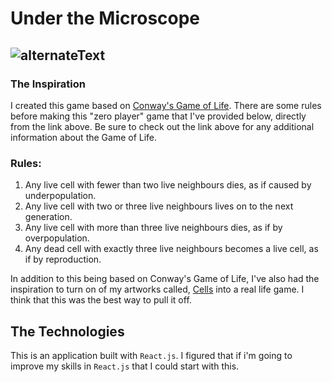 # Under the Microscope

![alternateText](https://media.giphy.com/media/3oEdv1gEFeT7Ump2JW/giphy.gif)
---

### The Inspiration

I created this game based on [Conway's Game of Life](https://en.wikipedia.org/wiki/Conway%27s_Game_of_Life). There are some rules before making this "zero player" game that I've provided below, directly from the link above. Be sure to check out the link above for any additional information about the Game of Life.

### Rules:
  1. Any live cell with fewer than two live neighbours dies, as if caused by underpopulation.
  2. Any live cell with two or three live neighbours lives on to the next generation.
  3. Any live cell with more than three live neighbours dies, as if by overpopulation.
  4. Any dead cell with exactly three live neighbours becomes a live cell, as if by reproduction.


In addition to this being based on Conway's Game of Life, I've also had the inspiration to turn on of my artworks called, [Cells](https://www.dropbox.com/sh/obn70013yu1vlkn/AACWiLLZOT7xprEgVPOMCI5na?dl=0&preview=Cells+(A+visual+representation+of+transparency).jpg) into a real life game. I think that this was the best way to pull it off.

## The Technologies

This is an application built with `React.js`. I figured that if i'm going to improve my skills in `React.js` that I could start with this.
